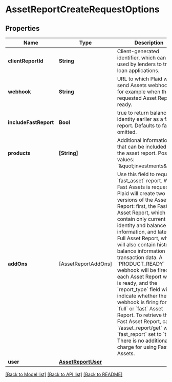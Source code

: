 # AssetReportCreateRequestOptions

## Properties
Name | Type | Description | Notes
------------ | ------------- | ------------- | -------------
**clientReportId** | **String** | Client-generated identifier, which can be used by lenders to track loan applications. | [optional] 
**webhook** | **String** | URL to which Plaid will send Assets webhooks, for example when the requested Asset Report is ready. | [optional] 
**includeFastReport** | **Bool** | true to return balance and identity earlier as a fast report. Defaults to false if omitted. | [optional] 
**products** | **[String]** | Additional information that can be included in the asset report. Possible values: &#x60;\&quot;investments\&quot;&#x60; | [optional] 
**addOns** | [AssetReportAddOns] | Use this field to request a &#x60;fast_asset&#x60; report. When Fast Assets is requested, Plaid will create two versions of the Asset Report: first, the Fast Asset Report, which will contain only current identity and balance information, and later, the Full Asset Report, which will also contain historical balance information and transaction data. A &#x60;PRODUCT_READY&#x60; webhook will be fired for each Asset Report when it is ready, and the &#x60;report_type&#x60; field will indicate whether the webhook is firing for the &#x60;full&#x60; or &#x60;fast&#x60; Asset Report. To retrieve the Fast Asset Report, call &#x60;/asset_report/get&#x60; with &#x60;fast_report&#x60; set to &#x60;true&#x60;. There is no additional charge for using Fast Assets. | [optional] 
**user** | [**AssetReportUser**](AssetReportUser.md) |  | [optional] 

[[Back to Model list]](../README.md#documentation-for-models) [[Back to API list]](../README.md#documentation-for-api-endpoints) [[Back to README]](../README.md)


